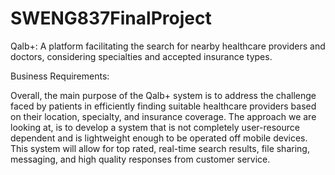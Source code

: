 # SWENG837FinalProject

Qalb+: A platform facilitating the search for nearby healthcare providers and doctors, considering specialties and accepted insurance types. 

Business Requirements: 

Overall, the main purpose of the Qalb+ system is to address the challenge faced by patients in efficiently finding suitable healthcare providers based on their location, specialty, and insurance coverage. The approach we are looking at, is to develop a system that is not completely user-resource dependent and is lightweight enough to be operated off mobile devices. This system will allow for top rated, real-time search results, file sharing, messaging, and high quality responses from customer service.
